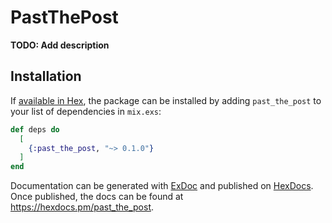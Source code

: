 # PastThePost

**TODO: Add description**

## Installation

If [available in Hex](https://hex.pm/docs/publish), the package can be installed
by adding `past_the_post` to your list of dependencies in `mix.exs`:

```elixir
def deps do
  [
    {:past_the_post, "~> 0.1.0"}
  ]
end
```

Documentation can be generated with [ExDoc](https://github.com/elixir-lang/ex_doc)
and published on [HexDocs](https://hexdocs.pm). Once published, the docs can
be found at <https://hexdocs.pm/past_the_post>.


